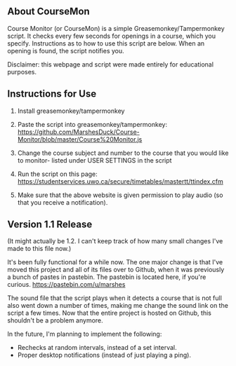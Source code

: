 ## About CourseMon

Course Monitor (or CourseMon) is a simple Greasemonkey/Tampermonkey script. It checks every few seconds for openings in a course, which you specify. Instructions as to how to use this script are below. When an opening is found, the script notifies you.

Disclaimer: this webpage and script were made entirely for educational purposes.

## Instructions for Use

1. Install greasemonkey/tampermonkey
 
2. Paste the script into greasemonkey/tampermonkey: https://github.com/MarshesDuck/Course-Monitor/blob/master/Course%20Monitor.js
 
3. Change the course subject and number to the course that you would like to monitor- listed under USER SETTINGS in the script
 
4. Run the script on this page: https://studentservices.uwo.ca/secure/timetables/mastertt/ttindex.cfm
 
5. Make sure that the above website is given permission to play audio (so that you receive a notification).


## Version 1.1 Release

(It might actually be 1.2. I can't keep track of how many small changes I've made to this file now.) 

It's been fully functional for a while now. The one major change is that I've moved this project and all of its files over to Github, when it was previously a bunch of pastes in pastebin. The pastebin is located here, if you're curious. https://pastebin.com/u/marshes

The sound file that the script plays when it detects a course that is not full also went down a number of times, making me change the sound link on the script a few times. Now that the entire project is hosted on Github, this shouldn't be a problem anymore. 

In the future, I'm planning to implement the following:
- Rechecks at random intervals, instead of a set interval.
- Proper desktop notifications (instead of just playing a ping).



